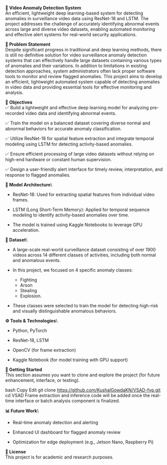 **🎥 Video Anomaly Detection System**\
An efficient, lightweight deep learning-based system for detecting anomalies in surveillance video data using ResNet-18 and LSTM. The project addresses the challenge of accurately identifying abnormal events across large and diverse video datasets, enabling automated monitoring and effective alert systems for real-world security applications.

**📌 Problem Statement**\
Despite significant progress in traditional and deep learning methods, there is still no definitive solution for video surveillance anomaly detection systems that can effectively handle large datasets containing various types of anomalies and their variations. In addition to limitations in existing detection approaches, system administrators often lack proper software tools to monitor and review flagged anomalies. This project aims to develop an efficient, lightweight automated system capable of detecting anomalies in video data and providing essential tools for effective monitoring and analysis.

**🎯 Objectives**\
✅ Build a lightweight and effective deep learning model for analyzing pre-recorded video data and identifying abnormal events.

✅ Train the model on a balanced dataset covering diverse normal and abnormal behaviors for accurate anomaly classification.

✅ Utilize ResNet-18 for spatial feature extraction and integrate temporal modeling using LSTM for detecting activity-based anomalies.

✅ Ensure efficient processing of large video datasets without relying on high-end hardware or constant human supervision.

✅ Design a user-friendly alert interface for timely review, interpretation, and response to flagged anomalies.

**🧠 Model Architecture**\
* ResNet-18: Used for extracting spatial features from individual video frames.

* LSTM (Long Short-Term Memory): Applied for temporal sequence modeling to identify activity-based anomalies over time.

* The model is trained using Kaggle Notebooks to leverage GPU acceleration.

**📂 Dataset**\
* A large-scale real-world surveillance dataset consisting of over 1900 videos across 14 different classes of activities, including both normal and anomalous events.

* In this project, we focused on 4 specific anomaly classes:
  - Fighting
  -  Arson
  -  Stealing
  -  Explosion.

* These classes were selected to train the model for detecting high-risk and visually distinguishable anomalous behaviors.

**⚙️ Tools & Technologies**\
* Python, PyTorch

* ResNet-18, LSTM

* OpenCV (for frame extraction)

* Kaggle Notebook (for model training with GPU support)

**🚀 Getting Started**\
This section assumes you want to clone and explore the project (for future enhancement, interface, or testing).

bash
Copy
Edit
git clone https://github.com/KushalGowdaKN/VSAD-fyp.git
cd VSAD
Frame extraction and inference code will be added once the real-time interface or batch analysis component is finalized.

**📊 Future Work**\
* Real-time anomaly detection and alerting

* Enhanced UI dashboard for flagged anomaly review

* Optimization for edge deployment (e.g., Jetson Nano, Raspberry Pi)

**🧾 License**\
This project is for academic and research purposes.
